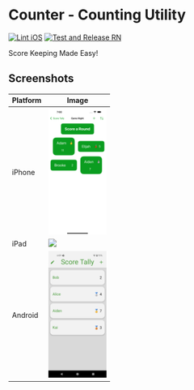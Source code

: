 # Counter - Counting Utility
[![Lint iOS](https://github.com/hbiede/Score-Tally/actions/workflows/lint-ios.yaml/badge.svg)](https://github.com/hbiede/Score-Tally/actions/workflows/lint-ios.yaml)
[![Test and Release RN](https://github.com/hbiede/Score-Tally/actions/workflows/test-release-rn.yaml/badge.svg)](https://github.com/hbiede/Score-Tally/actions/workflows/test-release-rn.yaml)

Score Keeping Made Easy!

## Screenshots

| Platform | Image                                                                                                                    |
|----------|--------------------------------------------------------------------------------------------------------------------------|
| iPhone   | <img src="./iOS/ScoreTally/fastlane/screenshots/en-US/iPhone%2015%20Pro%20Max-2Game.png" height=250/>                    |
| iPad     | <img src="./iOS/ScoreTally/fastlane/screenshots/en-US/iPad%20Pro(12.9-inch)%20(6th%20generation)-2Game.png" height=250/> |
| Android  | <img src="./RN/screenshots/Android-List.png" height=250/>                                                                |
